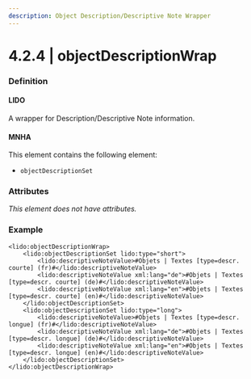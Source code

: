 ```yaml
---
description: Object Description/Descriptive Note Wrapper
---
```


# 4.2.4 \| objectDescriptionWrap

### Definition

#### LIDO

A wrapper for Description/Descriptive Note information.

#### MNHA

This element contains the following element:

* `objectDescriptionSet`

### Attributes

_This element does not have attributes._

### Example

```markup
<lido:objectDescriptionWrap>
    <lido:objectDescriptionSet lido:type="short">
        <lido:descriptiveNoteValue>#Objets | Textes [type=descr. courte] (fr)#</lido:descriptiveNoteValue>
        <lido:descriptiveNoteValue xml:lang="de">#Objets | Textes [type=descr. courte] (de)#</lido:descriptiveNoteValue>
        <lido:descriptiveNoteValue xml:lang="en">#Objets | Textes [type=descr. courte] (en)#</lido:descriptiveNoteValue>
    </lido:objectDescriptionSet>
    <lido:objectDescriptionSet lido:type="long">
        <lido:descriptiveNoteValue>#Objets | Textes [type=descr. longue] (fr)#</lido:descriptiveNoteValue>
        <lido:descriptiveNoteValue xml:lang="de">#Objets | Textes [type=descr. longue] (de)#</lido:descriptiveNoteValue>
        <lido:descriptiveNoteValue xml:lang="en">#Objets | Textes [type=descr. longue] (en)#</lido:descriptiveNoteValue>
    </lido:objectDescriptionSet>
</lido:objectDescriptionWrap>
```

